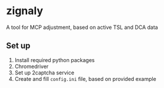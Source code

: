 # zignaly
A tool for MCP adjustment, based on active TSL and DCA data

## Set up
1. Install required python packages
1. Chromedriver
1. Set up 2captcha service
1. Create and fill `config.ini` file, based on provided example
